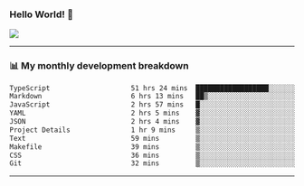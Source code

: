 ### Hello World! 👋

<a>
  <img align="center" src="https://github-readme-stats.vercel.app/api?username=megatunger&count_private=true&include_all_commits=true&bg_color=30,56CCF2,2F80ED&title_color=fff&text_color=fff" />
</a>

------
### 📊 My monthly development breakdown

<!--START_SECTION:waka-->

```txt
TypeScript                    51 hrs 24 mins  ██████████████████░░░░░░░   72.19 %
Markdown                      6 hrs 13 mins   ██▒░░░░░░░░░░░░░░░░░░░░░░   08.75 %
JavaScript                    2 hrs 57 mins   █░░░░░░░░░░░░░░░░░░░░░░░░   04.16 %
YAML                          2 hrs 5 mins    ▓░░░░░░░░░░░░░░░░░░░░░░░░   02.93 %
JSON                          2 hrs 4 mins    ▓░░░░░░░░░░░░░░░░░░░░░░░░   02.90 %
Project Details               1 hr 9 mins     ▒░░░░░░░░░░░░░░░░░░░░░░░░   01.63 %
Text                          59 mins         ▒░░░░░░░░░░░░░░░░░░░░░░░░   01.39 %
Makefile                      39 mins         ▒░░░░░░░░░░░░░░░░░░░░░░░░   00.92 %
CSS                           36 mins         ▒░░░░░░░░░░░░░░░░░░░░░░░░   00.85 %
Git                           32 mins         ▒░░░░░░░░░░░░░░░░░░░░░░░░   00.77 %
```

<!--END_SECTION:waka-->

------
